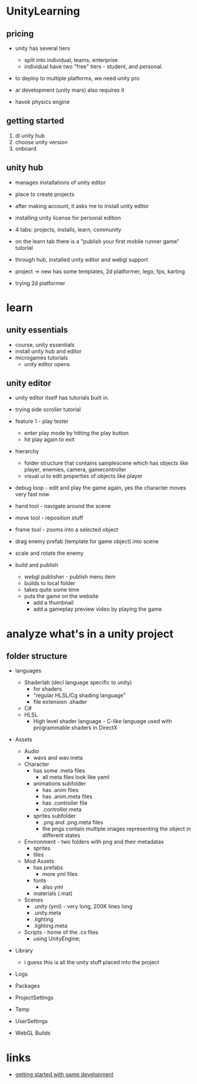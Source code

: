 # UnityLearning

## pricing

- unity has several tiers
  - split into individual, teams, enterprise
  - individual have two "free" tiers - student, and personal.

- to deploy to multiple platforms, we need unity pro
- ar development (unity mars) also requires it
- havok physics engine

## getting started

1.  dl unity hub
2.  choose unity version
3.  onboard

## unity hub

- manages installations of unity editor
- place to create projects

- after making account, it asks me to install unity editor
- installing unity license for personal edition

- 4 tabs: projects, installs, learn, community

- on the learn tab there is a "publish your first mobile runner game" tutorial

- through hub, installed unity editor and webgl support

- project -> new has some templates, 2d platformer, lego, fps, karting

- trying 2d platformer

# learn

## unity essentials

- course, unity essentials
- install unity hub and editor
- microgames tutorials
  - unity editor opens


## unity editor

- unity editor itself has tutorials built in.
- trying side scroller tutorial

- feature 1 - play tester
  - enter play mode by hitting the play button
  - hit play again to exit

- hierarchy
  - folder structure that contains samplescene which has objects like player, enemies, camera, gamecontroller
  - visual ui to edit properties of objects like player

- debug loop - edit and play the game again, yes the character moves very fast now

- hand tool - navigate around the scene

- move tool - reposition stuff

- frame tool - zooms into a selected object

- drag enemy prefab (template for game object) into scene

- scale and rotate the enemy

- build and publish
  - webgl publisher - publish menu item
  - builds to local folder
  - takes quite some time
  - puts the game on the website
    - add a thumbnail
    - add a gameplay preview video by playing the game

# analyze what's in a unity project

## folder structure

- languages
  - Shaderlab (decl language specific to unity)
    - for shaders
    - "regular HLSL/Cg shading language"
    - file extension .shader
  - C#
  - HLSL
    - High level shader language - C-like language used with programmable shaders in DirectX
- Assets
  - Audio
    - wavs and wav.meta
  - Character
    - has some .meta files
      - all meta files look like yaml
    - animations subfolder
      - has .anim files
      - has .anim.meta files
      - has .controller file
      - .controller.meta
    - sprites subfolder
      - .png and .png.meta files
      - the pngs contain multiple images representing the object in different states
  - Environment - two folders with png and their metadatas
    - sprites
    - tiles
  - Mod Assets
    - has prefabs
      - more yml files
    - fonts
      - also yml
    - materials (.mat)
  - Scenes
    - .unity (yml) - very long, 200K lines long
    - .unity.meta
    - .lighting
    - .lighting.meta
  - Scripts - home of the .cs files
    - using UnityEngine;


- Library
  - i guess this is all the unity stuff placed into the project
- Logs
- Packages
- ProjectSettings
- Temp
- UserSettings
- WebGL Builds

# links

- [getting started with game development](./g4g.md)